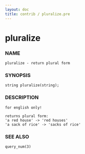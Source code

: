 ```yaml
---
layout: doc
title: contrib / pluralize.pre
---
```

# pluralize

### NAME

    pluralize - return plural form

### SYNOPSIS

    string pluralize(string);

### DESCRIPTION

    for english only!

    returns plural form:
    'a red house' -> 'red houses'
    'a sack of rice' -> 'sacks of rice'

### SEE ALSO

    query_num(3)

